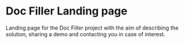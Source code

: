 # Doc Filler Landing page

Landing page for the Doc Filler project with the aim of describing the solution, sharing a demo and contacting you in case of interest.
